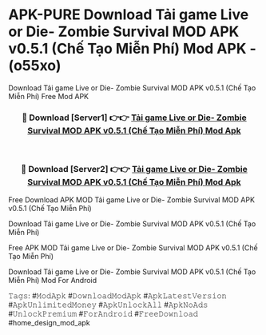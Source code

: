 # APK-PURE Download Tải game Live or Die- Zombie Survival MOD APK v0.5.1 (Chế Tạo Miễn Phí) Mod APK - (o55xo)
Download Tải game Live or Die- Zombie Survival MOD APK v0.5.1 (Chế Tạo Miễn Phí) Free Mod APK

<div align="center">
<h3>🔴 Download [Server1] 👉👉 <a href="https://apk-comot.site?title=Tải_game_Live_or_Die-_Zombie_Survival_MOD_APK_v0.5.1_(Chế_Tạo_Miễn_Phí)">Tải game Live or Die- Zombie Survival MOD APK v0.5.1 (Chế Tạo Miễn Phí) Mod Apk</a></h3><br>

<h3>🔴 Download [Server2] 👉👉 <a href="https://apk-comot.site?title=Tải_game_Live_or_Die-_Zombie_Survival_MOD_APK_v0.5.1_(Chế_Tạo_Miễn_Phí)">Tải game Live or Die- Zombie Survival MOD APK v0.5.1 (Chế Tạo Miễn Phí) Mod Apk</a></h3>
</div>


Free Download APK MOD Tải game Live or Die- Zombie Survival MOD APK v0.5.1 (Chế Tạo Miễn Phí)

Download Tải game Live or Die- Zombie Survival MOD APK v0.5.1 (Chế Tạo Miễn Phí) 

Free APK MOD Tải game Live or Die- Zombie Survival MOD APK v0.5.1 (Chế Tạo Miễn Phí) 

Download Tải game Live or Die- Zombie Survival MOD APK v0.5.1 (Chế Tạo Miễn Phí) Mod For Android

𝚃𝚊𝚐𝚜: #𝙼𝚘𝚍𝙰𝚙𝚔 #𝙳𝚘𝚠𝚗𝚕𝚘𝚊𝚍𝙼𝚘𝚍𝙰𝚙𝚔 #𝙰𝚙𝚔𝙻𝚊𝚝𝚎𝚜𝚝𝚅𝚎𝚛𝚜𝚒𝚘𝚗 #𝙰𝚙𝚔𝚄𝚗𝚕𝚒𝚖𝚒𝚝𝚎𝚍𝙼𝚘𝚗𝚎𝚢 #𝙰𝚙𝚔𝚄𝚗𝚕𝚘𝚌𝚔𝙰𝚕𝚕 #𝙰𝚙𝚔𝙽𝚘𝙰𝚍𝚜 #𝚄𝚗𝚕𝚘𝚌𝚔𝙿𝚛𝚎𝚖𝚒𝚞𝚖 #𝙵𝚘𝚛𝙰𝚗𝚍𝚛𝚘𝚒𝚍 #𝙵𝚛𝚎𝚎𝙳𝚘𝚠𝚗𝚕𝚘𝚊𝚍 #home_design_mod_apk